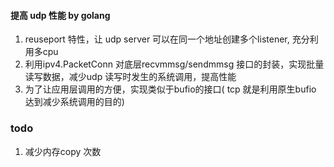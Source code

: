 ####  提高 udp 性能 by golang
1. reuseport 特性，让 udp server 可以在同一个地址创建多个listener, 充分利用多cpu
2. 利用ipv4.PacketConn 对底层recvmmsg/sendmmsg 接口的封装，实现批量读写数据，减少udp 读写时发生的系统调用，提高性能
3. 为了让应用层调用的方便，实现类似于bufio的接口( tcp 就是利用原生bufio 达到减少系统调用的目的)

### todo
1. 减少内存copy 次数